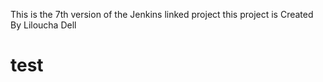 This is the 7th version of the Jenkins linked project
this project is Created By Liloucha Dell
# test

